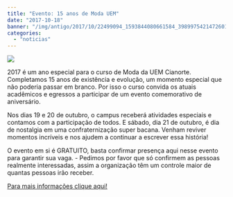 ```yaml
---
title: "Evento: 15 anos de Moda UEM"
date: "2017-10-18"
banner: "/img/antigo/2017/10/22499094_1593844080661584_3989975421472601745_o.png"
categories: 
  - "noticias"
---
```


![](/img/antigo/2017/10/22499094_1593844080661584_3989975421472601745_o.png)

2017 é um ano especial para o curso de Moda da UEM Cianorte. Completamos 15 anos de existência e evolução, um momento especial que não poderia passar em branco. Por isso o curso convida os atuais acadêmicos e egressos a participar de um evento comemorativo de aniversário.

Nos dias 19 e 20 de outubro, o campus receberá atividades especiais e contamos com a participação de todos. E sábado, dia 21 de outubro, é dia de nostalgia em uma confraternização super bacana. Venham reviver momentos incríveis e nos ajudem a continuar a escrever essa história!

O evento em si é GRATUITO, basta confirmar presença aqui nesse evento para garantir sua vaga. - Pedimos por favor que só confirmem as pessoas realmente interessadas, assim a organização têm um controle maior de quantas pessoas irão receber.

[Para mais informações clique aqui!](https://www.facebook.com/catrauem/)
